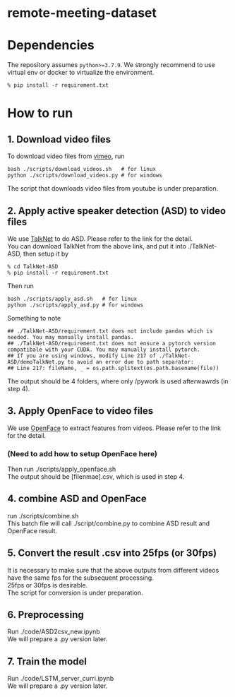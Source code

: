 # remote-meeting-dataset

# Dependencies
The repository assumes `python>=3.7.9`. We strongly recommend to use virtual env or docker to virtualize the environment.
````
% pip install -r requirement.txt
````

# How to run
## 1. Download video files  
To download video files from [vimeo](https://vimeo.com/), run
````
bash ./scripts/download_videos.sh   # for linux
python ./scripts/download_videos.py # for windows
````
The script that downloads video files from youtube is under preparation.

## 2. Apply active speaker detection (ASD) to video files  
We use [TalkNet](https://github.com/TaoRuijie/TalkNet-ASD/) to do ASD. Please refer to the link for the detail.  
You can download TalkNet from the above link, and put it into ./TalkNet-ASD, then setup it by
````
% cd TalkNet-ASD
% pip install -r requirement.txt
````
Then run
````
bash ./scripts/apply_asd.sh   # for linux
python ./scripts/apply_asd.py # for windows
````
Something to note
````
## ./TalkNet-ASD/requirement.txt does not include pandas which is needed. You may manually install pandas.
## ./TalkNet-ASD/requirement.txt does not ensure a pytorch version compatibale with your CUDA. You may manually install pytorch.
## If you are using windows, modify Line 217 of ./TalkNet-ASD/demoTalkNet.py to avoid an error due to path separator:
## Line 217: fileName, _ = os.path.splitext(os.path.basename(file))
````
The output should be 4 folders, where only /pywork is used afterwawrds (in step 4).

## 3. Apply OpenFace to video files
We use [OpenFace](https://github.com/TadasBaltrusaitis/OpenFace) to extract features from videos. Please refer to the link for the detail.  
### (Need to add how to setup OpenFace here)
Then run ./scripts/apply_openface.sh  
The output should be [filenmae].csv, which is used in step 4.

## 4. combine ASD and OpenFace
run ./scripts/combine.sh  
This batch file will call ./script/combine.py to combine ASD result and OpenFace result.

## 5. Convert the result .csv into 25fps (or 30fps) 
It is necessary to make sure that the above outputs from different videos have the same fps for the subsequent processing.  
25fps or 30fps is desirable.  
The script for conversion is under preparation.

## 6. Preprocessing
Run ./code/ASD2csv_new.ipynb  
We will prepare a .py version later.

## 7. Train the model
Run ./code/LSTM_server_curri.ipynb  
We will prepare a .py version later.
